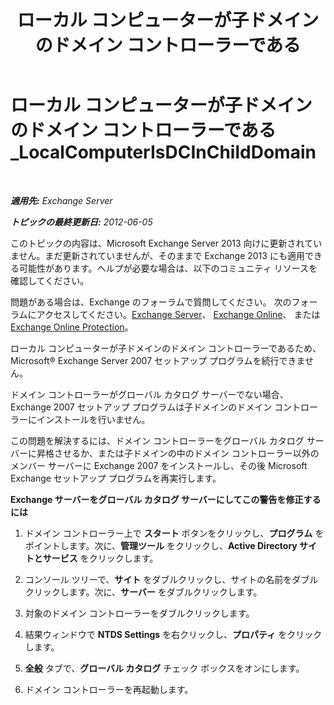 ﻿---
title: 'ローカル コンピューターが子ドメインのドメイン コントローラーである'
TOCTitle: ローカル コンピューターが子ドメインのドメイン コントローラーである_LocalComputerIsDCInChildDomain
ms:assetid: 7db1dcc0-d953-41b8-b081-2a47a70950c4
ms:mtpsurl: https://technet.microsoft.com/ja-jp/library/ms.exch.setupreadiness.localcomputerisdcinchilddomain(v=EXCHG.150)
ms:contentKeyID: 48269705
ms.date: 04/24/2018
mtps_version: v=EXCHG.150
ms.translationtype: HT
---

# ローカル コンピューターが子ドメインのドメイン コントローラーである\_LocalComputerIsDCInChildDomain

 

_**適用先:** Exchange Server_

_**トピックの最終更新日:** 2012-06-05_

このトピックの内容は、Microsoft Exchange Server 2013 向けに更新されていません。まだ更新されていませんが、そのままで Exchange 2013 にも適用できる可能性があります。ヘルプが必要な場合は、以下のコミュニティ リソースを確認してください。

問題がある場合は、Exchange のフォーラムで質問してください。 次のフォーラムにアクセスしてください。[Exchange Server](https://go.microsoft.com/fwlink/p/?linkid=60612)、 [Exchange Online](https://go.microsoft.com/fwlink/p/?linkid=267542)、 または [Exchange Online Protection](https://go.microsoft.com/fwlink/p/?linkid=285351)。

ローカル コンピューターが子ドメインのドメイン コントローラーであるため、Microsoft® Exchange Server 2007 セットアップ プログラムを続行できません。

ドメイン コントローラーがグローバル カタログ サーバーでない場合、Exchange 2007 セットアップ プログラムは子ドメインのドメイン コントローラーにインストールを行いません。

この問題を解決するには、ドメイン コントローラーをグローバル カタログ サーバーに昇格させるか、または子ドメインの中のドメイン コントローラー以外のメンバー サーバーに Exchange 2007 をインストールし、その後 Microsoft Exchange セットアップ プログラムを再実行します。

**Exchange サーバーをグローバル カタログ サーバーにしてこの警告を修正するには**

1.  ドメイン コントローラー上で <strong>スタート</strong> ボタンをクリックし、<strong>プログラム</strong> をポイントします。次に、<strong>管理ツール</strong> をクリックし、<strong>Active Directory サイトとサービス</strong> をクリックします。

2.  コンソール ツリーで、<strong>サイト</strong> をダブルクリックし、サイトの名前をダブルクリックします。次に、<strong>サーバー</strong> をダブルクリックします。

3.  対象のドメイン コントローラーをダブルクリックします。

4.  結果ウィンドウで <strong>NTDS Settings</strong> を右クリックし、<strong>プロパティ</strong> をクリックします。

5.  <strong>全般</strong> タブで、<strong>グローバル カタログ</strong> チェック ボックスをオンにします。

6.  ドメイン コントローラーを再起動します。

